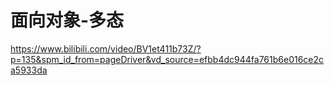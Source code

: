 # 面向对象-多态

https://www.bilibili.com/video/BV1et411b73Z/?p=135&spm_id_from=pageDriver&vd_source=efbb4dc944fa761b6e016ce2ca5933da